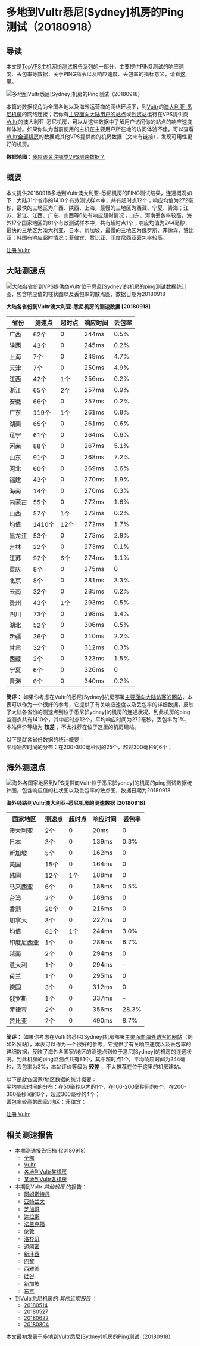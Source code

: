 #  多地到Vultr悉尼[Sydney]机房的Ping测试（20180918） 

## 导读

本文是[TopVPS主机网络测试报告系列](https://vps123.top/pingtest)的一部分，主要提供PING测试的响应速度、丢包率等数据，关于PING指令以及响应速度、丢包率的指标意义，请看[这里](https://vps123.top/what-is-ping.html)。

![多地到Vultr悉尼\[Sydney\]机房的Ping测试（20180918）](/images/thumbnails/to_vultr_London.png)

本篇的数据视角为全国各地以及海外运营商的网络环境下，到[Vultr](https://vps123.top/go/vultr)的[澳大利亚-悉尼机房](https://vps123.top/vultr-facilities.html#sydney)的网络连接；若你有[主要面向大陆用户的站点](https://vps123.top/website-for-mainland-users.html)或[外贸站](https://vps123.top/website-for-internation-trade.html)运行在VPS提供商[Vultr](https://vps123.top/go/vultr)的澳大利亚-悉尼机房，可以从这些数据中了解用户访问你的站点的响应速度和体验。如果你认为当前使用的主机在主要用户所在地的访问体验不佳，可以查看[Vultr全部机房](/vultr/isp/china/20180918-vultr-isp-china.md)的数据或其他VPS提供商的机房数据（文末有链接），发现可用性更好的机房。

**数据地图：**[我应该关注哪类VPS测速数据？](https://vps123.top/find-pingtest-data-you-need.html)

## 概要

本文提供20180918多地到Vultr澳大利亚-悉尼机房的PING测试结果，连通概况如下：大陆31个省市的1410个有效测试样本中，共有超时点12个；响应均值为272毫秒，最快的三地区为广西、陕西、上海，最慢的三地区为西藏、宁夏、青海；江苏、浙江、江西、广东、山西等6处有响应超时情况；山东、河南丢包率较高。海外17个国家地区的81个有效测试样本中，共有超时点1个；响应均值为244毫秒，最快的三地区为澳大利亚、日本、新加坡，最慢的三地区为俄罗斯、菲律宾、赞比亚；韩国有响应超时情况；菲律宾、赞比亚、印度尼西亚丢包率较高。

[注册 Vultr](https://vps123.top/go/vultr/_btn1)

## 大陆测速点

![大陆各省份到VPS提供商Vultr位于悉尼\[Sydney\]的机房的ping测试数据统计图，包含响应值的柱状图以及丢包率的散点图，数据日期为20180918](/images/pingtests/vultr_20180918/plot_idc_vultr_australia-sydney_20180918_mainland.png)

**大陆各省份到Vultr澳大利亚-悉尼机房的测速数据 [20180918]**

省份 | 测速点 | 超时点 | 响应时间 | 丢包率  
---|---|---|---|---  
广西 | 62个 | 0 | 244ms | 0.5%  
陕西 | 43个 | 0 | 245ms | 0.2%  
上海 | 7个 | 0 | 249ms | 4.7%  
天津 | 7个 | 0 | 250ms | 4.9%  
江西 | 42个 | 1个 | 256ms | 0.2%  
浙江 | 65个 | 2个 | 257ms | 0.9%  
安徽 | 66个 | 0 | 257ms | 0.2%  
广东 | 119个 | 1个 | 261ms | 0.8%  
湖南 | 65个 | 0 | 261ms | 0.6%  
辽宁 | 61个 | 0 | 264ms | 0.6%  
河南 | 88个 | 0 | 267ms | 5.1%  
山东 | 91个 | 0 | 268ms | 7.2%  
河北 | 60个 | 0 | 269ms | 3.6%  
福建 | 43个 | 0 | 270ms | 1.9%  
海南 | 14个 | 0 | 270ms | 0.3%  
内蒙古 | 55个 | 0 | 272ms | 1.6%  
山西 | 57个 | 1个 | 272ms | 0.2%  
均值 | 1410个 | 12个 | 272ms | 1.7%  
黑龙江 | 53个 | 0 | 273ms | 2.8%  
吉林 | 22个 | 0 | 273ms | 0.1%  
江苏 | 92个 | 6个 | 274ms | 1.1%  
重庆 | 8个 | 0 | 275ms | 0  
北京 | 8个 | 0 | 281ms | 3.3%  
云南 | 32个 | 0 | 285ms | 0.2%  
贵州 | 43个 | 1个 | 293ms | 0.5%  
四川 | 73个 | 0 | 298ms | 1.4%  
湖北 | 52个 | 0 | 306ms | 0.5%  
新疆 | 36个 | 0 | 310ms | 2.2%  
甘肃 | 32个 | 0 | 312ms | 0.3%  
西藏 | 2个 | 0 | 323ms | 1.5%  
宁夏 | 6个 | 0 | 326ms | 0  
青海 | 6个 | 0 | 340ms | 0.2%  
  
**简评：** 如果你考虑在Vultr的悉尼[Sydney]机房部署[主要面向大陆访客的网站](website-for-mainland-users.html)，本表可以作为一个很好的参考，它提供了有关响应速度以及丢包率的详细数据，反映了大陆各省份的测速点到位于悉尼[Sydney]的机房的连通状况。到此机房的ping监测点共有1410个，其中超时点12个，平均响应时间为272毫秒，丢包率为1%，本站评价等级为 **较差** ，不太推荐在位于这里的机房建站。

以下是就各省份数据的统计概要：  
平均响应时间的分布：在200-300毫秒间的25个，超过300毫秒的6个；

## 海外测速点

![海外各国家地区到VPS提供商Vultr位于悉尼\[Sydney\]的机房的ping测试数据统计图，包含响应值的柱状图以及丢包率的散点图，数据日期为20180918](/images/pingtests/vultr_20180918/plot_idc_vultr_australia-sydney_20180918_overseas.png)

**海外线路到Vultr澳大利亚-悉尼机房的测速数据 [20180918]**

国家地区 | 测速点 | 超时点 | 响应时间 | 丢包率  
---|---|---|---|---  
澳大利亚 | 2个 | 0 | 20ms | 0  
日本 | 3个 | 0 | 139ms | 0.3%  
新加坡 | 5个 | 0 | 162ms | 0  
美国 | 15个 | 0 | 164ms | 0  
韩国 | 12个 | 1个 | 188ms | 0  
马来西亚 | 6个 | 0 | 188ms | 0.5%  
台湾 | 2个 | 0 | 188ms | 0  
香港 | 20个 | 0 | 216ms | 0  
加拿大 | 3个 | 0 | 227ms | 0  
均值 | 81个 | 1个 | 244ms | 3.0%  
印度尼西亚 | 1个 | 0 | 288ms | 6.7%  
越南 | 2个 | 0 | 294ms | 0  
意大利 | 1个 | 0 | 294ms | -  
荷兰 | 1个 | 0 | 295ms | 0  
德国 | 3个 | 0 | 312ms | 0  
俄罗斯 | 1个 | 0 | 337ms | -  
菲律宾 | 2个 | 0 | 356ms | 28.3%  
赞比亚 | 2个 | 0 | 490ms | 8.7%  
  
**简评：** 如果你考虑在Vultr的悉尼[Sydney]机房部署[主要面向海外访客的网站](https://vps123.top/website-for-internation-trade.html)（例如外贸站），本表可以作为一个很好的参考，它提供了有关响应速度以及丢包率的详细数据，反映了海外各国家/地区的测速点到位于悉尼[Sydney]的机房的连通状况。到此机房的ping监测点共有81个，其中超时点1个，平均响应时间为244毫秒，丢包率为3%，本站评价等级为 **较差** ，不太推荐在位于这里的机房建站。

以下是就各国家/地区数据的统计概要：  
平均响应时间的分布：在50毫秒以内的1个，在100-200毫秒间的6个，在200-300毫秒间的6个，超过300毫秒的4个；  
丢包率较高的国家/地区：菲律宾；

[注册 Vultr](https://vps123.top/go/vultr/_btn2)

## 相关测速报告

  * 本期测速报告归档 (20180918) 
    * [全部](https://vps123.top/pingtests/20180918 "本期各VPS提供商全部测速报告")
    * [Vultr](https://vps123.top/pingtests/idc-vultr/20180918 "本期Vultr的全部测速报告")
    * [各地到Vultr某机房](https://vps123.top/pingtests/idc-vultr/isp-global/20180918 "以Vultr某机房为关注对象的视角，横向比较大陆各省份、海外各国家地区")
    * [某地到Vultr各机房](https://vps123.top/pingtests/idc-vultr/facility-all/20180918 "以大陆某省份为关注对象的视角，横向比较Vultr各机房")
  * 本期到Vultr _其他机房_ 的报告： 
    * [阿姆斯特丹](/vultr/idc/amsterdam/20180918-vultr-idc-amsterdam.md "多地到Vultr阿姆斯特丹机房的Ping测试 20180918")
    * [亚特兰大](/vultr/idc/atlanta/20180918-vultr-idc-atlanta.md "多地到Vultr亚特兰大机房的Ping测试 20180918")
    * [芝加哥](/vultr/idc/chicago/20180918-vultr-idc-chicago.md "多地到Vultr芝加哥机房的Ping测试 20180918")
    * [达拉斯](/vultr/idc/dallas/20180918-vultr-idc-dallas.md "多地到Vultr达拉斯机房的Ping测试 20180918")
    * [法兰克福](/vultr/idc/frankfurt/20180918-vultr-idc-frankfurt.md "多地到Vultr法兰克福机房的Ping测试 20180918")
    * [伦敦](/vultr/idc/london/20180918-vultr-idc-london.md "多地到Vultr伦敦机房的Ping测试 20180918")
    * [洛杉矶](/vultr/idc/losangeles/20180918-vultr-idc-losangeles.md "多地到Vultr洛杉矶机房的Ping测试 20180918")
    * [迈阿密](/vultr/idc/miami/20180918-vultr-idc-miami.md "多地到Vultr迈阿密机房的Ping测试 20180918")
    * [新泽西](/vultr/idc/newjersey/20180918-vultr-idc-newjersey.md "多地到Vultr新泽西机房的Ping测试 20180918")
    * [巴黎](/vultr/idc/paris/20180918-vultr-idc-paris.md "多地到Vultr巴黎机房的Ping测试 20180918")
    * [西雅图](/vultr/idc/seattle/20180918-vultr-idc-seattle.md "多地到Vultr西雅图机房的Ping测试 20180918")
    * [硅谷](/vultr/idc/siliconvalley/20180918-vultr-idc-siliconvalley.md "多地到Vultr硅谷机房的Ping测试 20180918")
    * [新加坡](/vultr/idc/singapore/20180918-vultr-idc-singapore.md "多地到Vultr新加坡机房的Ping测试 20180918")
    * [东京](/vultr/idc/tokyo/20180918-vultr-idc-tokyo.md "多地到Vultr东京机房的Ping测试 20180918")
  * 到Vultr悉尼机房的 _其他近期报告_ ： 
    * [20180514](/vultr/idc/sydney/20180514-vultr-idc-sydney.md "多地到Vultr悉尼机房的Ping测试 20180514")
    * [20180527](/vultr/idc/sydney/20180527-vultr-idc-sydney.md "多地到Vultr悉尼机房的Ping测试 20180527")
    * [20180622](/vultr/idc/sydney/20180622-vultr-idc-sydney.md "多地到Vultr悉尼机房的Ping测试 20180622")
    * [20180804](/vultr/idc/sydney/20180804-vultr-idc-sydney.md "多地到Vultr悉尼机房的Ping测试 20180804")



本文最初发表于[多地到Vultr悉尼[Sydney]机房的Ping测试（20180918）](https://vps123.top/pingtest/20180918-vultr-idc-sydney.html)
